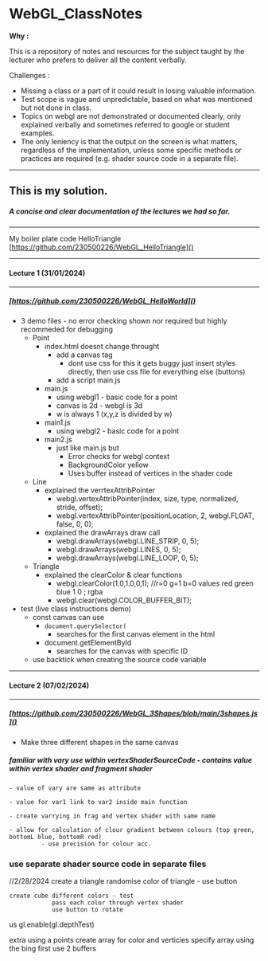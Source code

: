 # WebGL_ClassNotes

**Why :**

This is a repository of notes and resources for the subject taught by
the lecturer who prefers to deliver all the content verbally.

Challenges :

* Missing a class or a part of it could result in losing valuable information.
* Test scope is vague and unpredictable, based on what was mentioned but not done in class.
* Topics on webgl are not demonstrated or documented clearly, only
  explained verbally and sometimes referred to google or student examples.
* The only leniency is that the output on the screen is what matters,
  regardless of the implementation, unless some specific methods or
  practices are required (e.g. shader source code in a separate file).

---

## This is my solution.

##### A concise and clear documentation of the lectures we had so far.

---

My boiler plate code HelloTriangle [https://github.com/230500226/WebGL_HelloTriangle]()

---



#### Lecture 1 (31/01/2024)

---

##### [https://github.com/230500226/WebGL_HelloWorld]()

* 3 demo files - no error checking shown nor required but highly recommeded for debugging
  * Point
    * index.html doesnt change throught
      * add a canvas tag
        * dont use css for this it gets buggy just insert styles directly, then use css file for everything else (buttons)
      * add a script main.js
    * main.js
      * using webgl1 - basic code for a point
      * canvas is 2d - webgl is 3d
      * w is always 1 (x,y,z is divided by w)
    * main1.js
      * using webgl2 - basic code for a point
    * main2.js
      * just like main.js but
        * Error checks for webgl context
        * BackgroundColor yellow
        * Uses buffer instead of vertices in the shader code
  * Line
    * explained the verrtexAttribPointer
      * webgl.vertexAttribPointer(index, size, type, normalized, stride, offset);
      * webgl.vertexAttribPointer(positionLocation, 2, webgl.FLOAT, false, 0, 0);
    * explained the drawArrays draw call
      * webgl.drawArrays(webgl.LINE_STRIP, 0, 5);
      * webgl.drawArrays(webgl.LINES, 0, 5);
      * webgl.drawArrays(webgl.LINE_LOOP, 0, 5);
  * Triangle
    * explained the clearColor & clear functions
      * webgl.clearColor(1.0,1.0,0,1); //r=0 g=1 b=0 values red green blue 1 0 ; rgba
      * webgl.clear(webgl.COLOR_BUFFER_BIT);
* test (live class instructions demo)
  * const canvas can use
    * `document.querySelector(`
      * searches for the first canvas element in the html
    * document.getElementById
      * searches for the canvas with specific ID
  * use backtick when creating the source code variable

---

#### Lecture 2 (07/02/2024)

---

##### [https://github.com/230500226/WebGL_3Shapes/blob/main/3shapes.js]()

* Make three different shapes in the same canvas


##### familiar with vary use within vertexShaderSourceCode - contains value within vertex shader and fragment shader

    - value of vary are same as attribute

    - value for var1 link to var2 inside main function

    - create varrying in frag and vertex shader with same name

    - allow for calculation of clour gradient between colours (top green, bottomL blue, bottomR red)
             - use precision for colour acc.

### use separate shader source code in separate files

//2/28/2024
        create a triangle
        randomise color of triangle - use button

    create cube different colors - test
                pass each color through vertex shader
                use button to rotate
us gl.enable(gl.depthTest)

extra
        using a points
        create array for color and verticies
        specify array using the bing first
                use 2 buffers
